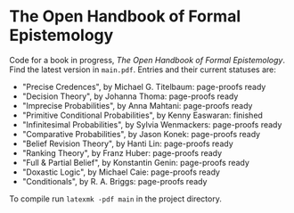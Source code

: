 # The Open Handbook of Formal Epistemology

Code for a book in progress, *The Open Handbook of Formal Epistemology*. Find the latest version in `main.pdf`. Entries and their current statuses are:

- "Precise Credences", by Michael G. Titelbaum: page-proofs ready
- "Decision Theory", by Johanna Thoma: page-proofs ready
- "Imprecise Probabilities", by Anna Mahtani: page-proofs ready
- "Primitive Conditional Probabilities", by Kenny Easwaran: finished
- "Infinitesimal Probabilities", by Sylvia Wenmackers: page-proofs ready
- "Comparative Probabilities", by Jason Konek: page-proofs ready
- "Belief Revision Theory", by Hanti Lin: page-proofs ready
- "Ranking Theory", by Franz Huber: page-proofs ready
- "Full & Partial Belief", by Konstantin Genin: page-proofs ready
- "Doxastic Logic", by Michael Caie: page-proofs ready
- "Conditionals", by R. A. Briggs: page-proofs ready

To compile run `latexmk -pdf main` in the project directory.